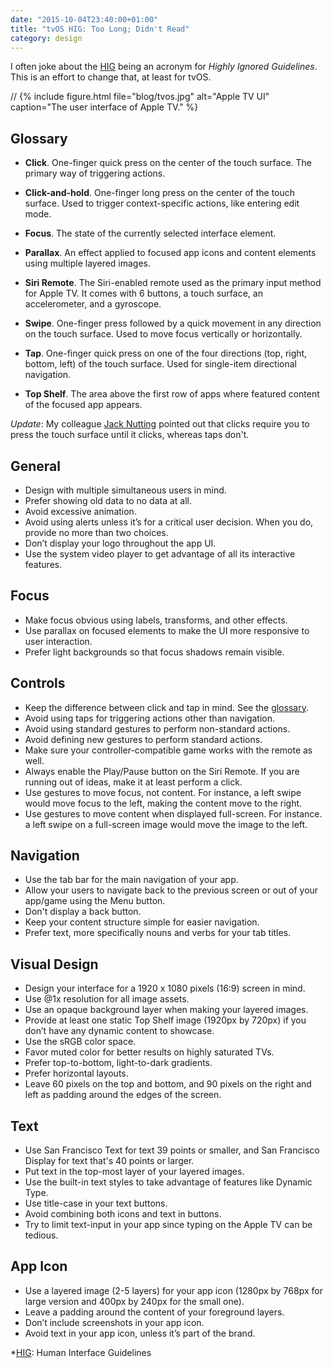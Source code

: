 ```yaml
---
date: "2015-10-04T23:40:00+01:00"
title: "tvOS HIG: Too Long; Didn't Read"
category: design
---
```


I often joke about the [HIG] being an acronym for *Highly Ignored Guidelines*.
This is an effort to change that, at least for tvOS.

// {% include figure.html file="blog/tvos.jpg" alt="Apple TV UI" caption="The user interface of Apple TV." %}

## Glossary

- **Click**. One-finger quick press on the center of the touch surface. The primary way of triggering actions.

- **Click-and-hold**. One-finger long press on the center of the touch surface. Used to trigger context-specific actions, like entering edit mode.

- **Focus**. The state of the currently selected interface element.

- **Parallax**. An effect applied to focused app icons and content elements using multiple layered images.

- **Siri Remote**. The Siri-enabled remote used as the primary input method for Apple TV. It comes with 6 buttons, a touch surface, an accelerometer, and a gyroscope.

- **Swipe**. One-finger press followed by a quick movement in any direction on the touch surface. Used to move focus vertically or horizontally.

- **Tap**. One-finger quick press on one of the four directions (top, right, bottom, left) of the touch surface. Used for single-item directional navigation.

- **Top Shelf**. The area above the first row of apps where featured content of the focused app appears.

*Update*: My colleague [Jack Nutting] pointed out that clicks require you to press the touch surface until it clicks, whereas taps don't.

## General

- Design with multiple simultaneous users in mind.
- Prefer showing old data to no data at all.
- Avoid excessive animation.
- Avoid using alerts unless it’s for a critical user decision. When you do, provide no more than two choices.
- Don’t display your logo throughout the app UI.
- Use the system video player to get advantage of all its interactive features.

## Focus

- Make focus obvious using labels, transforms, and other effects.
- Use parallax on focused elements to make the UI more responsive to user interaction.
- Prefer light backgrounds so that focus shadows remain visible.

## Controls

- Keep the difference between click and tap in mind. See the [glossary](#glossary).
- Avoid using taps for triggering actions other than navigation.
- Avoid using standard gestures to perform non-standard actions.
- Avoid defining new gestures to perform standard actions.
- Make sure your controller-compatible game works with the remote as well.
- Always enable the Play/Pause button on the Siri Remote. If you are running out of ideas, make it at least perform a click.
- Use gestures to move focus, not content. For instance, a left swipe would move focus to the left, making the content move to the right.
- Use gestures to move content when displayed full-screen. For instance. a left swipe on a full-screen image would move the image to the left.

## Navigation

- Use the tab bar for the main navigation of your app.
- Allow your users to navigate back to the previous screen or out of your app/game using the Menu button.
- Don't display a back button.
- Keep your content structure simple for easier navigation.
- Prefer text, more specifically nouns and verbs for your tab titles.

## Visual Design

- Design your interface for a 1920 x 1080 pixels (16:9) screen in mind.
- Use @1x resolution for all image assets.
- Use an opaque background layer when making your layered images.
- Provide at least one static Top Shelf image (1920px by 720px) if you don’t have any dynamic content to showcase.
- Use the sRGB color space.
- Favor muted color for better results on highly saturated TVs.
- Prefer top-to-bottom, light-to-dark gradients.
- Prefer horizontal layouts.
- Leave 60 pixels on the top and bottom, and 90 pixels on the right and left as padding around the edges of the screen.

## Text

- Use San Francisco Text for text 39 points or smaller, and San Francisco Display for text that's 40 points or larger.
- Put text in the top-most layer of your layered images.
- Use the built-in text styles to take advantage of features like Dynamic Type.
- Use title-case in your text buttons.
- Avoid combining both icons and text in buttons.
- Try to limit text-input in your app since typing on the Apple TV can be tedious.

## App Icon

- Use a layered image (2-5 layers) for your app icon (1280px by 768px for large version and 400px by 240px for the small one).
- Leave a padding around the content of your foreground layers.
- Don’t include screenshots in your app icon.
- Avoid text in your app icon, unless it’s part of the brand.

*[HIG]: Human Interface Guidelines

[HIG]: https://developer.apple.com/tvos/human-interface-guidelines/
[Jack Nutting]: https://twitter.com/jacknutting
